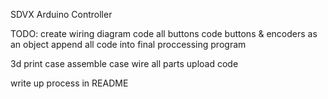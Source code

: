 SDVX Arduino Controller

TODO:
create wiring diagram
code all buttons
code buttons & encoders as an object
append all code into final proccessing program

3d print case
assemble case
wire all parts
upload code

write up process in README
